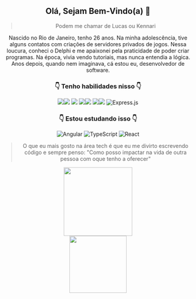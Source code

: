 <div  align="center"><h2> Olá, Sejam Bem-Vindo(a) 👋</h2>

>Podem me chamar de Lucas ou Kennari 

Nascido no Rio de Janeiro, tenho 26 anos. Na minha adolescência, tive alguns contatos com criações de servidores privados de jogos. Nessa loucura, conheci o Delphi e me apaixonei pela praticidade de poder criar programas. Na época, vivia vendo tutoriais, mas nunca entendia a lógica. Anos depois, quando nem imaginava, cá estou eu, desenvolvedor de software.

<h3>👇 Tenho habilidades nisso 👇</h3>

<img src="https://img.shields.io/badge/JavaScript-323330?style=for-the-badge&logo=javascript&logoColor=F7DF1E"/><img src="https://img.shields.io/badge/Node%20js-339933?style=for-the-badge&logo=nodedotjs&logoColor=white"/>
<img src="https://img.shields.io/badge/Express%20js-000000?style=for-the-badge&logo=express&logoColor=white"/>
<img src="https://img.shields.io/badge/Insomnia-5849be?style=for-the-badge&logo=Insomnia&logoColor=white"/><img src="https://img.shields.io/badge/PostgreSQL-316192?style=for-the-badge&logo=postgresql&logoColor=white"/>
<img src="https://img.shields.io/badge/HTML5-E34F26?style=for-the-badge&logo=html5&logoColor=white"/><img src="https://img.shields.io/badge/CSS3-1572B6?style=for-the-badge&logo=css3&logoColor=white"/>
![Express.js](https://img.shields.io/badge/Express%20js-d9c008?style=for-the-badge&logo=express&logoColor=000000)

<h3>👇 Estou estudando isso 👇</h3>

![Angular](https://img.shields.io/badge/Angular-DD0031?style=for-the-badge&logo=angular&logoColor=white)
![TypeScript](https://img.shields.io/badge/TypeScript-007ACC?style=for-the-badge&logo=typescript&logoColor=white)
![React](https://img.shields.io/badge/React-20232A?style=for-the-badge&logo=react&logoColor=61DAFB)

>O que eu mais gosto na área tech é que eu me divirto escrevendo código e sempre penso: "Como posso impactar na vida de outra pessoa com oque tenho a oferecer" 

<img height="180em" src="https://github-readme-stats.vercel.app/api/top-langs/?username=LucasKennari&layout=compact&langs_count=7&theme=synthwave"/>
</div>
<div  align="center">
<img src="https://raw.githubusercontent.com/PokeAPI/sprites/master/sprites/pokemon/25.png" width="150" height="150" >
</div>
